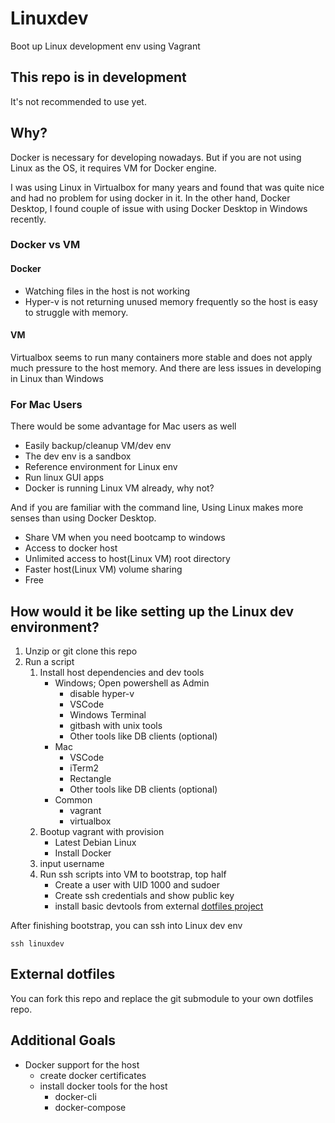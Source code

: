 # Linuxdev

Boot up Linux development env using Vagrant

## This repo is in development

It's not recommended to use yet.

## Why?

Docker is necessary for developing nowadays. But if you are not using Linux as the OS, it requires VM for Docker engine.

I was using Linux in Virtualbox for many years and found that was quite nice and had no problem for using docker in it.
In the other hand, Docker Desktop, I found couple of issue with using Docker Desktop in Windows recently.

### Docker vs VM

#### Docker

- Watching files in the host is not working
- Hyper-v is not returning unused memory frequently so the host is easy to struggle with memory.

#### VM

Virtualbox seems to run many containers more stable and does not apply much pressure to the host memory.
And there are less issues in developing in Linux than Windows

### For Mac Users

There would be some advantage for Mac users as well

- Easily backup/cleanup VM/dev env
- The dev env is a sandbox
- Reference environment for Linux env
- Run linux GUI apps
- Docker is running Linux VM already, why not?

And if you are familiar with the command line, Using Linux makes more senses than using Docker Desktop.

- Share VM when you need bootcamp to windows
- Access to docker host
- Unlimited access to host(Linux VM) root directory
- Faster host(Linux VM) volume sharing
- Free

## How would it be like setting up the Linux dev environment?

1. Unzip or git clone this repo
1. Run a script
    1. Install host dependencies and dev tools
        - Windows; Open powershell as Admin
          - disable hyper-v
          - VSCode
          - Windows Terminal
          - gitbash with unix tools
          - Other tools like DB clients (optional)
        - Mac
          - VSCode
          - iTerm2
          - Rectangle
          - Other tools like DB clients (optional)
        - Common
          - vagrant
          - virtualbox
    1. Bootup vagrant with provision
        - Latest Debian Linux
        - Install Docker
    1. input username
    1. Run ssh scripts into VM to bootstrap, top half
        - Create a user with UID 1000 and sudoer
        - Create ssh credentials and show public key
        - install basic devtools from external [dotfiles project](https://github.com/kennyhyun/dotfiles)

After finishing bootstrap, you can ssh into Linux dev env

```
ssh linuxdev
```

## External dotfiles

You can fork this repo and replace the git submodule to your own dotfiles repo.

## Additional Goals

- Docker support for the host
  - create docker certificates
  - install docker tools for the host
    - docker-cli
    - docker-compose
